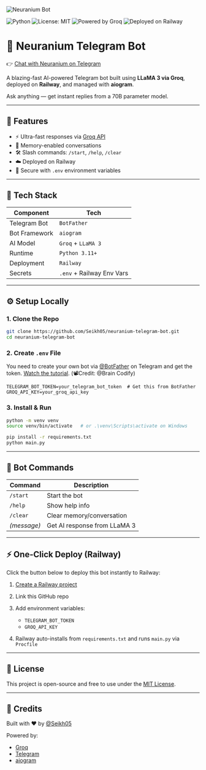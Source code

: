 ![Neuranium Bot](https://res.cloudinary.com/diqgquom2/image/upload/v1751744965/banner_d7owpn.png)

![Python](https://img.shields.io/badge/python-3.11+-blue?logo=python)
![License: MIT](https://img.shields.io/badge/license-MIT-green)
![Powered by Groq](https://img.shields.io/badge/Groq-LLaMA3%2070B-red?logo=groq)
![Deployed on Railway](https://img.shields.io/badge/hosted%20on-Railway-1f425f?logo=railway)

# 🤖 Neuranium Telegram Bot


👉 [Chat with Neuranium on Telegram](https://t.me/neuralnukeChatbot)


A blazing-fast AI-powered Telegram bot built using **LLaMA 3 via Groq**, deployed on **Railway**, and managed with **aiogram**.

Ask anything — get instant replies from a 70B parameter model.

---

## 🚀 Features

- ⚡️ Ultra-fast responses via [Groq API](https://groq.com/)
- 💬 Memory-enabled conversations
- 🛠️ Slash commands: `/start`, `/help`, `/clear`
- ☁️ Deployed on Railway
- 🔐 Secure with `.env` environment variables

---

## 🧰 Tech Stack

| Component     | Tech                |
|---------------|---------------------|
| Telegram Bot  | `BotFather`         |
| Bot Framework | `aiogram`           |
| AI Model      | `Groq` + `LLaMA 3`  |
| Runtime       | `Python 3.11+`      |
| Deployment    | `Railway`           |
| Secrets       | `.env` + Railway Env Vars |

---

## ⚙️ Setup Locally

### 1. Clone the Repo

```bash
git clone https://github.com/Seikh05/neuranium-telegram-bot.git
cd neuranium-telegram-bot
````

### 2. Create `.env` File

You need to create your own bot via [@BotFather](https://t.me/BotFather) on Telegram and get the token.
[Watch the tutorial](https://youtu.be/RIrIXLAj8bE?si=ys35vk42cFIrZTyd). (📽️Credit: @Brain Codify)




```env
TELEGRAM_BOT_TOKEN=your_telegram_bot_token  # Get this from BotFather
GROQ_API_KEY=your_groq_api_key
```

### 3. Install & Run

```bash
python -m venv venv
source venv/bin/activate   # or .\venv\Scripts\activate on Windows

pip install -r requirements.txt
python main.py
```

---

## 🧪 Bot Commands

| Command     | Description                  |
| ----------- | ---------------------------- |
| `/start`    | Start the bot                |
| `/help`     | Show help info               |
| `/clear`    | Clear memory/conversation    |
| *(message)* | Get AI response from LLaMA 3 |

---

## ⚡️ One-Click Deploy (Railway)

Click the button below to deploy this bot instantly to Railway:

1. [Create a Railway project](https://railway.app/)
2. Link this GitHub repo
3. Add environment variables:

   * `TELEGRAM_BOT_TOKEN`
   * `GROQ_API_KEY`
4. Railway auto-installs from `requirements.txt` and runs `main.py` via `Procfile`

---

## 📄 License

This project is open-source and free to use under the [MIT License](LICENSE).

---

## 🙌 Credits

Built with ❤️ by [@Seikh05](https://github.com/Seikh05)

Powered by:

* [Groq](https://groq.com/)
* [Telegram](https://core.telegram.org/)
* [aiogram](https://docs.aiogram.dev/)
